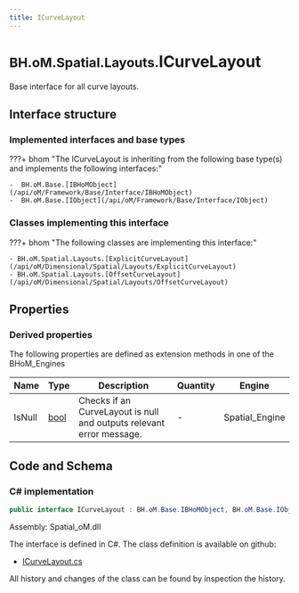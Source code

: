```yaml
---
title: ICurveLayout
---
```


# <small>BH.oM.Spatial.Layouts.</small>**ICurveLayout**

Base interface for all curve layouts.

## Interface structure

### Implemented interfaces and base types

???+ bhom "The ICurveLayout is inheriting from the following base type(s) and implements the following interfaces:"

    -  BH.oM.Base.[IBHoMObject](/api/oM/Framework/Base/Interface/IBHoMObject)
    -  BH.oM.Base.[IObject](/api/oM/Framework/Base/Interface/IObject)


### Classes implementing this interface

???+ bhom "The following classes are implementing this interface:"

    - BH.oM.Spatial.Layouts.[ExplicitCurveLayout](/api/oM/Dimensional/Spatial/Layouts/ExplicitCurveLayout)
    - BH.oM.Spatial.Layouts.[OffsetCurveLayout](/api/oM/Dimensional/Spatial/Layouts/OffsetCurveLayout)


## Properties

### Derived properties

The following properties are defined as extension methods in one of the BHoM_Engines

| Name             | Type             | Description      | Quantity         | Engine           |
|------------------|------------------|------------------|------------------|------------------|
| IsNull | [bool](https://learn.microsoft.com/en-us/dotnet/api/System.Boolean?view=netstandard-2.0) | Checks if an CurveLayout is null and outputs relevant error message. | - | Spatial_Engine |


## Code and Schema

### C# implementation

``` C# title="C#"
public interface ICurveLayout : BH.oM.Base.IBHoMObject, BH.oM.Base.IObject
```

Assembly: Spatial_oM.dll

The interface is defined in C#. The class definition is available on github:

- [ICurveLayout.cs](https://github.com/BHoM/BHoM/blob/develop/Spatial_oM/Layouts\ICurveLayout.cs)

All history and changes of the class can be found by inspection the history.
